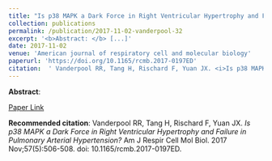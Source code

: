 ```yaml
--- 
title: "Is p38 MAPK a Dark Force in Right Ventricular Hypertrophy and Failure in Pulmonary Arterial Hypertension?" 
collection: publications 
permalink: /publication/2017-11-02-vanderpool-32 
excerpt: '<b>Abstract: </b> [...]' 
date: 2017-11-02 
venue: 'American journal of respiratory cell and molecular biology' 
paperurl: 'https://doi.org/10.1165/rcmb.2017-0197ED' 
citation:  ' Vanderpool RR, Tang H, Rischard F, Yuan JX. <i>Is p38 MAPK a Dark Force in Right Ventricular Hypertrophy and Failure in Pulmonary Arterial Hypertension?</i> Am J Respir Cell Mol Biol. 2017 Nov;57(5):506-508. doi: 10.1165/rcmb.2017-0197ED.' 
--- 
```

<b>Abstract</b>:    
 
[Paper Link](https://doi.org/10.1165/rcmb.2017-0197ED) 
 
<b>Recommended citation</b>:  Vanderpool RR, Tang H, Rischard F, Yuan JX. <i>Is p38 MAPK a Dark Force in Right Ventricular Hypertrophy and Failure in Pulmonary Arterial Hypertension?</i> Am J Respir Cell Mol Biol. 2017 Nov;57(5):506-508. doi: 10.1165/rcmb.2017-0197ED. 
